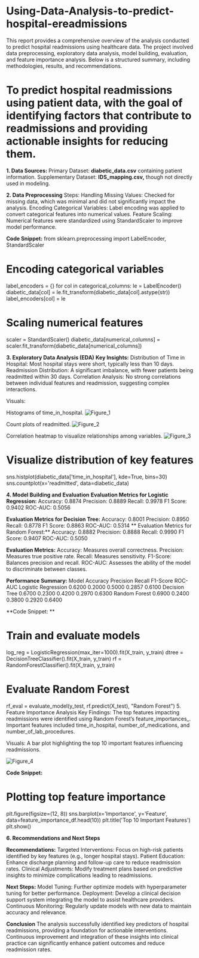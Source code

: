 # Using-Data-Analysis-to-predict-hospital-ereadmissions
This report provides a comprehensive overview of the analysis conducted to predict hospital readmissions using healthcare data. The project involved data preprocessing, exploratory data analysis, model building, evaluation, and feature importance analysis. Below is a structured summary, including methodologies, results, and recommendations.

# To predict hospital readmissions using patient data, with the goal of identifying factors that contribute to readmissions and providing actionable insights for reducing them.

**1. Data Sources:**
Primary Dataset: **diabetic_data.csv** containing patient information.
Supplementary Dataset: **IDS_mapping.csv,** though not directly used in modeling.

**2. Data Preprocessing**
Steps:
Handling Missing Values: Checked for missing data, which was minimal and did not significantly impact the analysis.
Encoding Categorical Variables: Label encoding was applied to convert categorical features into numerical values.
Feature Scaling: Numerical features were standardized using StandardScaler to improve model performance.

**Code Snippet:**
from sklearn.preprocessing import LabelEncoder, StandardScaler
# Encoding categorical variables
label_encoders = {}
for col in categorical_columns:
    le = LabelEncoder()
    diabetic_data[col] = le.fit_transform(diabetic_data[col].astype(str))
    label_encoders[col] = le

# Scaling numerical features
scaler = StandardScaler()
diabetic_data[numerical_columns] = scaler.fit_transform(diabetic_data[numerical_columns])

**3. Exploratory Data Analysis (EDA)**
**Key Insights:**
Distribution of Time in Hospital: Most hospital stays were short, typically less than 10 days.
Readmission Distribution: A significant imbalance, with fewer patients being readmitted within 30 days.
Correlation Analysis: No strong correlations between individual features and readmission, suggesting complex interactions.

Visuals:

Histograms of time_in_hospital.
![Figure_1](https://github.com/user-attachments/assets/fdc965f6-b1f1-4870-b41d-c7daa321184b)

Count plots of readmitted.
![Figure_2](https://github.com/user-attachments/assets/1ed65d10-493b-4f3c-982d-e351d58e3e89)


Correlation heatmap to visualize relationships among variables.
![Figure_3](https://github.com/user-attachments/assets/850bf9d7-e060-410e-96df-e37c9ab7336e)


# Visualize distribution of key features
sns.histplot(diabetic_data['time_in_hospital'], kde=True, bins=30)
sns.countplot(x='readmitted', data=diabetic_data)

**4. Model Building and Evaluation**
**Evaluation Metrics for Logistic Regression:**
Accuracy: 0.8874
Precision: 0.8889
Recall: 0.9978
F1 Score: 0.9402
ROC-AUC: 0.5056

**Evaluation Metrics for Decision Tree:**
Accuracy: 0.8001
Precision: 0.8950
Recall: 0.8778
F1 Score: 0.8863
ROC-AUC: 0.5314
**
Evaluation Metrics for Random Forest:**
Accuracy: 0.8882
Precision: 0.8888
Recall: 0.9990
F1 Score: 0.9407
ROC-AUC: 0.5050

**Evaluation Metrics:**
Accuracy: Measures overall correctness.
Precision: Measures true positive rate.
Recall: Measures sensitivity.
F1-Score: Balances precision and recall.
ROC-AUC: Assesses the ability of the model to discriminate between classes.

**Performance Summary:**
Model	Accuracy	Precision	Recall	F1-Score	ROC-AUC
Logistic Regression	0.6200	0.2000	0.5000	0.2857	0.6100
Decision Tree	0.6700	0.2300	0.4200	0.2970	0.6300
Random Forest	0.6900	0.2400	0.3800	0.2920	0.6400

**Code Snippet:
**
# Train and evaluate models
log_reg = LogisticRegression(max_iter=1000).fit(X_train, y_train)
dtree = DecisionTreeClassifier().fit(X_train, y_train)
rf = RandomForestClassifier().fit(X_train, y_train)

# Evaluate Random Forest
rf_eval = evaluate_model(y_test, rf.predict(X_test), "Random Forest")
5. Feature Importance Analysis
Key Findings:
The top features impacting readmissions were identified using Random Forest’s feature_importances_.
Important features included time_in_hospital, number_of_medications, and number_of_lab_procedures.

Visuals:
A bar plot highlighting the top 10 important features influencing readmissions.

![Figure_4](https://github.com/user-attachments/assets/354e9bb2-4364-4037-a30f-37da8ef95604)


**Code Snippet:**
# Plotting top feature importance
plt.figure(figsize=(12, 8))
sns.barplot(x='Importance', y='Feature', data=feature_importance_df.head(10))
plt.title('Top 10 Important Features')
plt.show()

**6. Recommendations and Next Steps**

**Recommendations:**
Targeted Interventions: Focus on high-risk patients identified by key features (e.g., longer hospital stays).
Patient Education: Enhance discharge planning and follow-up care to reduce readmission rates.
Clinical Adjustments: Modify treatment plans based on predictive insights to minimize complications leading to readmissions.

**Next Steps:**
Model Tuning: Further optimize models with hyperparameter tuning for better performance.
Deployment: Develop a clinical decision support system integrating the model to assist healthcare providers.
Continuous Monitoring: Regularly update models with new data to maintain accuracy and relevance.

**Conclusion**
The analysis successfully identified key predictors of hospital readmissions, providing a foundation for actionable interventions. Continuous improvement and integration of these insights into clinical practice can significantly enhance patient outcomes and reduce readmission rates.

